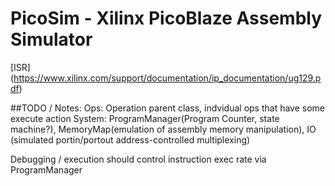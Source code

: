 # PicoSim - Xilinx PicoBlaze Assembly Simulator

[ISR] (https://www.xilinx.com/support/documentation/ip_documentation/ug129.pdf)

##TODO / Notes:
Ops: Operation parent class, indvidual ops that have some execute action
System: ProgramManager(Program Counter, state machine?), 
        MemoryMap(emulation of assembly memory manipulation), 
        IO (simulated portin/portout address-controlled multiplexing)

Debugging / execution should control instruction exec rate via ProgramManager
